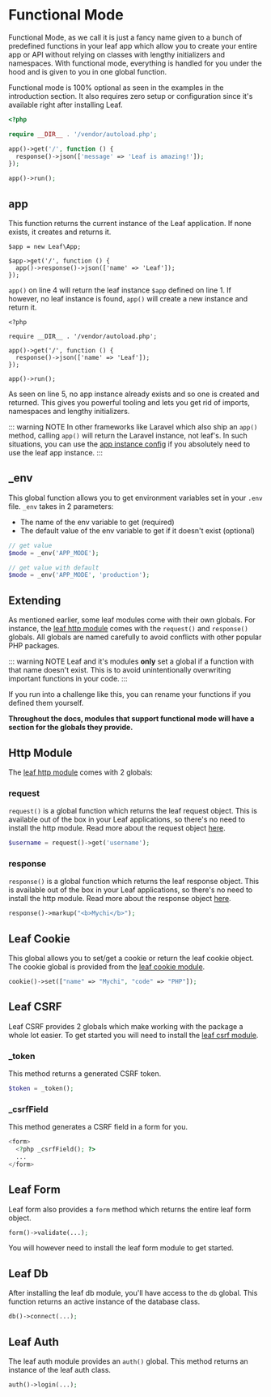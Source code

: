 # Functional Mode
<!-- <Badge text="new" /> -->

<script setup>
import VideoDocs from '/@theme/components/VideoDocs.vue'
</script>

<!-- <VideoDocs
  subject="Watch the functional mode guide on youtube"
  description="Learn about leaf 3's new functional mode."
  link="https://www.youtube.com/embed/BTcUgeOZLyM"
/> -->

Functional Mode, as we call it is just a fancy name given to a bunch of predefined functions in your leaf app which allow you to create your entire app or API without relying on classes with lengthy initializers and namespaces. With functional mode, everything is handled for you under the hood and is given to you in one global function.

Functional mode is 100% optional as seen in the examples in the introduction section. It also requires zero setup or configuration since it's available right after installing Leaf.

```php
<?php

require __DIR__ . '/vendor/autoload.php';

app()->get('/', function () {
  response()->json(['message' => 'Leaf is amazing!']);
});

app()->run();
```

## app

This function returns the current instance of the Leaf application. If none exists, it creates and returns it.

```php{4}
$app = new Leaf\App;

$app->get('/', function () {
  app()->response()->json(['name' => 'Leaf']);
});
```

`app()` on line 4 will return the leaf instance `$app` defined on line 1. If however, no leaf instance is found, `app()` will create a new instance and return it.

```php{5}
<?php

require __DIR__ . '/vendor/autoload.php';

app()->get('/', function () {
  response()->json(['name' => 'Leaf']);
});

app()->run();
```

As seen on line 5, no app instance already exists and so one is created and returned. This gives you powerful tooling and lets you get rid of imports, namespaces and lengthy initializers.

::: warning NOTE
In other frameworks like Laravel which also ship an `app()` method, calling `app()` will return the Laravel instance, not leaf's. In such situations, you can use the [app instance config](/config/nsm#config-app-instance) if you absolutely need to use the leaf app instance.
:::

## _env

This global function allows you to get environment variables set in your `.env` file. `_env` takes in 2 parameters:

- The name of the env variable to get (required)
- The default value of the env variable to get if it doesn't exist (optional)

```php
// get value
$mode = _env('APP_MODE');

// get value with default
$mode = _env('APP_MODE', 'production');
```

## Extending

As mentioned earlier, some leaf modules come with their own globals. For instance, the [leaf http module](/modules/http/v/2/) comes with the `request()` and `response()` globals. All globals are named carefully to avoid conflicts with other popular PHP packages.

::: warning NOTE
Leaf and it's modules **only** set a global if a function with that name doesn't exist. This is to avoid unintentionally overwriting important functions in your code.
:::

If you run into a challenge like this, you can rename your functions if you defined them yourself.

**Throughout the docs, modules that support functional mode will have a section for the globals they provide.**

## Http Module

The [leaf http module](/modules/http/v/2/) comes with 2 globals:

### request

`request()` is a global function which returns the leaf request object. This is available out of the box in your Leaf applications, so there's no need to install the http module. Read more about the request object [here](/modules/http/v/2/request).

```php
$username = request()->get('username');
```

### response

`response()` is a global function which returns the leaf response object. This is available out of the box in your Leaf applications, so there's no need to install the http module. Read more about the response object [here](/modules/http/v/2/response).

```php
response()->markup("<b>Mychi</b>");
```

## Leaf Cookie

This global allows you to set/get a cookie or return the leaf cookie object. The cookie global is provided from the [leaf cookie module](/modules/cookies/).

```php
cookie()->set(["name" => "Mychi", "code" => "PHP"]);
```

## Leaf CSRF

Leaf CSRF provides 2 globals which make working with the package a whole lot easier. To get started you will need to install the [leaf csrf module](/modules/anchor/csrf/).

### _token

This method returns a generated CSRF token.

```php
$token = _token();
```

### _csrfField

This method generates a CSRF field in a form for you.

```php
<form>
  <?php _csrfField(); ?>
  ...
</form>
```

## Leaf Form

Leaf form also provides a `form` method which returns the entire leaf form object.

```php
form()->validate(...);
```

You will however need to install the leaf form module to get started.

## Leaf Db

After installing the leaf db module, you'll have access to the `db` global. This function returns an active instance of the database class.

```php
db()->connect(...);
```

## Leaf Auth

The leaf auth module provides an `auth()` global. This method returns an instance of the leaf auth class.

```php
auth()->login(...);
```
